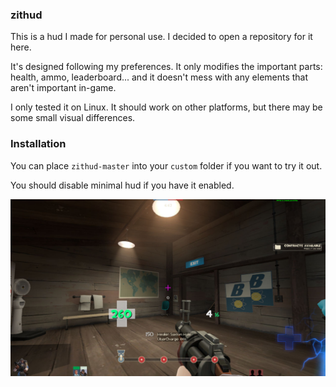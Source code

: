### zithud

This is a hud I made for personal use. I decided to open a repository for it here.

It's designed following my preferences. It only modifies the important parts: health,
ammo, leaderboard... and it doesn't mess with any elements that aren't important in-game.

I only tested it on Linux. It should work on other platforms, but there may be some small
visual differences.

### Installation

You can place `zithud-master` into your `custom` folder if you want to try it out.

You should disable minimal hud if you have it enabled.

![zithud_1](/zithud_1.jpg)
